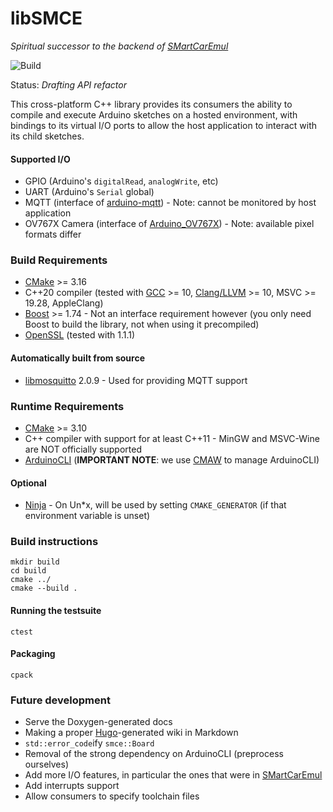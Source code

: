 # libSMCE
_Spiritual successor to the backend of [SMartCarEmul](https://github.com/ItJustWorksTM/SmartcarEmul)_

![Build](https://github.com/ItJustWorksTM/libSMCE/workflows/Build/badge.svg?branch=master)

Status: _Drafting API refactor_

This cross-platform C++ library provides its consumers the ability to compile and execute Arduino sketches on a hosted environment, with bindings to its virtual I/O ports to allow the host application to interact with its child sketches.

#### Supported I/O
- GPIO (Arduino's `digitalRead`, `analogWrite`, etc)
- UART (Arduino's `Serial` global)
- MQTT (interface of [arduino-mqtt](https://github.com/256dpi/arduino-mqtt)) - Note: cannot be monitored by host application
- OV767X Camera (interface of [Arduino_OV767X](https://github.com/arduino-libraries/Arduino_OV767X)) - Note: available pixel formats differ

### Build Requirements

- [CMake](https://www.kitware.com/cmake) >= 3.16
- C++20 compiler (tested with [GCC](https://gcc.gnu.org) >= 10, [Clang/LLVM](https://clang.llvm.org) >= 10, MSVC >= 19.28, AppleClang)
- [Boost](https://www.boost.org) >= 1.74 - Not an interface requirement however (you only need Boost to build the library, not when using it precompiled) 
- [OpenSSL](https://www.openssl.org) (tested with 1.1.1)

#### Automatically built from source
- [libmosquitto](https://mosquitto.org/api) 2.0.9 - Used for providing MQTT support


### Runtime Requirements
- [CMake](https://www.kitware.com/cmake) >= 3.10
- C++ compiler with support for at least C++11 - MinGW and MSVC-Wine are NOT officially supported
- [ArduinoCLI](https://arduino.github.io/arduino-cli) (**IMPORTANT NOTE**: we use [CMAW](https://github.com/AeroStun/CMAW) to manage ArduinoCLI)

#### Optional
- [Ninja](https://ninja-build.org) - On Un\*x, will be used by setting `CMAKE_GENERATOR` (if that environment variable is unset)

### Build instructions
```shell
mkdir build
cd build
cmake ../
cmake --build .
```

#### Running the testsuite
```shell
ctest
```

#### Packaging
```shell
cpack
```


### Future development
- Serve the Doxygen-generated docs
- Making a proper [Hugo](https://gohugo.io)-generated wiki in Markdown
- `std::error_code`ify `smce::Board`
- Removal of the strong dependency on ArduinoCLI (preprocess ourselves)
- Add more I/O features, in particular the ones that were in [SMartCarEmul](https://github.com/ItJustWorksTM/SmartcarEmul)
- Add interrupts support
- Allow consumers to specify toolchain files
